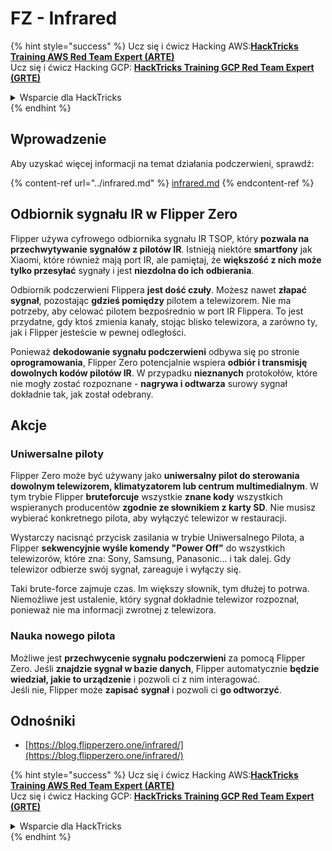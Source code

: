 # FZ - Infrared

{% hint style="success" %}
Ucz się i ćwicz Hacking AWS:<img src="/.gitbook/assets/arte.png" alt="" data-size="line">[**HackTricks Training AWS Red Team Expert (ARTE)**](https://training.hacktricks.xyz/courses/arte)<img src="/.gitbook/assets/arte.png" alt="" data-size="line">\
Ucz się i ćwicz Hacking GCP: <img src="/.gitbook/assets/grte.png" alt="" data-size="line">[**HackTricks Training GCP Red Team Expert (GRTE)**<img src="/.gitbook/assets/grte.png" alt="" data-size="line">](https://training.hacktricks.xyz/courses/grte)

<details>

<summary>Wsparcie dla HackTricks</summary>

* Sprawdź [**plany subskrypcyjne**](https://github.com/sponsors/carlospolop)!
* **Dołącz do** 💬 [**grupy Discord**](https://discord.gg/hRep4RUj7f) lub [**grupy telegram**](https://t.me/peass) lub **śledź** nas na **Twitterze** 🐦 [**@hacktricks\_live**](https://twitter.com/hacktricks\_live)**.**
* **Podziel się sztuczkami hackingowymi, przesyłając PR do** [**HackTricks**](https://github.com/carlospolop/hacktricks) i [**HackTricks Cloud**](https://github.com/carlospolop/hacktricks-cloud) repozytoriów github.

</details>
{% endhint %}

## Wprowadzenie <a href="#ir-signal-receiver-in-flipper-zero" id="ir-signal-receiver-in-flipper-zero"></a>

Aby uzyskać więcej informacji na temat działania podczerwieni, sprawdź:

{% content-ref url="../infrared.md" %}
[infrared.md](../infrared.md)
{% endcontent-ref %}

## Odbiornik sygnału IR w Flipper Zero <a href="#ir-signal-receiver-in-flipper-zero" id="ir-signal-receiver-in-flipper-zero"></a>

Flipper używa cyfrowego odbiornika sygnału IR TSOP, który **pozwala na przechwytywanie sygnałów z pilotów IR**. Istnieją niektóre **smartfony** jak Xiaomi, które również mają port IR, ale pamiętaj, że **większość z nich może tylko przesyłać** sygnały i jest **niezdolna do ich odbierania**.

Odbiornik podczerwieni Flippera **jest dość czuły**. Możesz nawet **złapać sygnał**, pozostając **gdzieś pomiędzy** pilotem a telewizorem. Nie ma potrzeby, aby celować pilotem bezpośrednio w port IR Flippera. To jest przydatne, gdy ktoś zmienia kanały, stojąc blisko telewizora, a zarówno ty, jak i Flipper jesteście w pewnej odległości.

Ponieważ **dekodowanie sygnału podczerwieni** odbywa się po stronie **oprogramowania**, Flipper Zero potencjalnie wspiera **odbiór i transmisję dowolnych kodów pilotów IR**. W przypadku **nieznanych** protokołów, które nie mogły zostać rozpoznane - **nagrywa i odtwarza** surowy sygnał dokładnie tak, jak został odebrany.

## Akcje

### Uniwersalne piloty

Flipper Zero może być używany jako **uniwersalny pilot do sterowania dowolnym telewizorem, klimatyzatorem lub centrum multimedialnym**. W tym trybie Flipper **bruteforcuje** wszystkie **znane kody** wszystkich wspieranych producentów **zgodnie ze słownikiem z karty SD**. Nie musisz wybierać konkretnego pilota, aby wyłączyć telewizor w restauracji.

Wystarczy nacisnąć przycisk zasilania w trybie Uniwersalnego Pilota, a Flipper **sekwencyjnie wyśle komendy "Power Off"** do wszystkich telewizorów, które zna: Sony, Samsung, Panasonic... i tak dalej. Gdy telewizor odbierze swój sygnał, zareaguje i wyłączy się.

Taki brute-force zajmuje czas. Im większy słownik, tym dłużej to potrwa. Niemożliwe jest ustalenie, który sygnał dokładnie telewizor rozpoznał, ponieważ nie ma informacji zwrotnej z telewizora.

### Nauka nowego pilota

Możliwe jest **przechwycenie sygnału podczerwieni** za pomocą Flipper Zero. Jeśli **znajdzie sygnał w bazie danych**, Flipper automatycznie **będzie wiedział, jakie to urządzenie** i pozwoli ci z nim interagować.\
Jeśli nie, Flipper może **zapisać** **sygnał** i pozwoli ci **go odtworzyć**.

## Odnośniki

* [https://blog.flipperzero.one/infrared/](https://blog.flipperzero.one/infrared/)

{% hint style="success" %}
Ucz się i ćwicz Hacking AWS:<img src="/.gitbook/assets/arte.png" alt="" data-size="line">[**HackTricks Training AWS Red Team Expert (ARTE)**](https://training.hacktricks.xyz/courses/arte)<img src="/.gitbook/assets/arte.png" alt="" data-size="line">\
Ucz się i ćwicz Hacking GCP: <img src="/.gitbook/assets/grte.png" alt="" data-size="line">[**HackTricks Training GCP Red Team Expert (GRTE)**<img src="/.gitbook/assets/grte.png" alt="" data-size="line">](https://training.hacktricks.xyz/courses/grte)

<details>

<summary>Wsparcie dla HackTricks</summary>

* Sprawdź [**plany subskrypcyjne**](https://github.com/sponsors/carlospolop)!
* **Dołącz do** 💬 [**grupy Discord**](https://discord.gg/hRep4RUj7f) lub [**grupy telegram**](https://t.me/peass) lub **śledź** nas na **Twitterze** 🐦 [**@hacktricks\_live**](https://twitter.com/hacktricks\_live)**.**
* **Podziel się sztuczkami hackingowymi, przesyłając PR do** [**HackTricks**](https://github.com/carlospolop/hacktricks) i [**HackTricks Cloud**](https://github.com/carlospolop/hacktricks-cloud) repozytoriów github.

</details>
{% endhint %}
